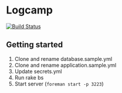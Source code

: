 # Logcamp

[![Build Status](https://semaphoreci.com/api/v1/olimart/logcamp/branches/master/badge.svg)](https://semaphoreci.com/olimart/logcamp)

## Getting started

1. Clone and rename database.sample.yml
2. Clone and rename application.sample.yml
3. Update secrets.yml
4. Run rake bs
5. Start server (`foreman start -p 3223`)
